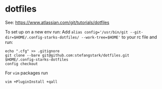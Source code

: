 # dotfiles
See: https://www.atlassian.com/git/tutorials/dotfiles

To set up on a new env run:
Add
```alias config='/usr/bin/git --git-dir=$HOME/.config-starks-dotfiles/ --work-tree=$HOME'``` to your rc file and run:

```
echo ".cfg" >> .gitignore
git clone --bare git@github.com:stefangstark/dotfiles.git $HOME/.config-starks-dotfiles
config checkout
```

For `vim` packages run
```
vim +PluginInstall +qall
```
